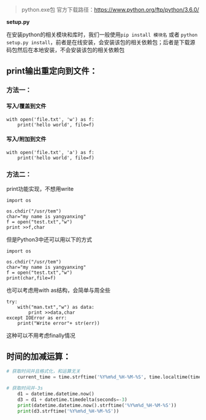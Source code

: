 >  python.exe包 官方下载路径：https://www.python.org/ftp/python/3.6.0/



**setup.py** 

在安装python的相关模块和库时，我们一般使用`pip install 模块名` 或者 `python setup.py install`，前者是在线安装，会安装该包的相关依赖包；后者是下载源码包然后在本地安装，不会安装该包的相关依赖包



## print输出重定向到文件：

### 方法一：

#### 写入/覆盖到文件

```
with open('file.txt', 'w') as f:
    print('hello world', file=f)
```

#### 写入/附加到文件

```
with open('file.txt', 'a') as f:
    print('hello world', file=f)
```

### 方法二：

print功能实现，不想用write

```
import os

os.chdir("/usr/tem")
char="my name is yangyanxing"
f = open("test.txt","w")
print >>f,char
```

但是Python3中还可以用以下的方式

```
import os

os.chdir("/usr/tem")
char="my name is yangyanxing"
f = open("test.txt","w")
print(char,file=f)
```

也可以考虑用with as结构，会简单与周全些

```
try:
    with("man.txt","w") as data:
        print >>data,char
except IOError as err:
    print("Write error"+ str(err))
```

这种可以不用考虑finally情况



## 时间的加减运算：

```python
# 获取时间并且格式化，和运算无关
    current_time = time.strftime('%Y%m%d_%H-%M-%S', time.localtime(time.time()))
   
# 获取时间并-3s
    d1 = datetime.datetime.now()
    d3 = d1 + datetime.timedelta(seconds=-3)
    print(datetime.datetime.now().strftime('%Y%m%d_%H-%M-%S'))
    print(d3.strftime('%Y%m%d_%H-%M-%S'))
```

